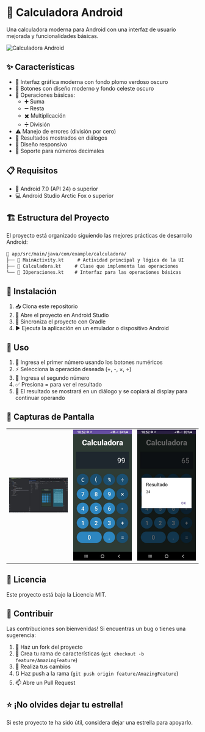 # 🧮 Calculadora Android

Una calculadora moderna para Android con una interfaz de usuario mejorada y funcionalidades básicas.

![Calculadora Android](https://raw.githubusercontent.com/tu-usuario/Calculadora/main/screenshots/preview.png)

## ✨ Características

- 🎨 Interfaz gráfica moderna con fondo plomo verdoso oscuro
- 🔲 Botones con diseño moderno y fondo celeste oscuro
- 🔢 Operaciones básicas:
  - ➕ Suma
  - ➖ Resta
  - ✖️ Multiplicación
  - ➗ División
- ⚠️ Manejo de errores (división por cero)
- 💬 Resultados mostrados en diálogos
- 📱 Diseño responsivo
- 🔢 Soporte para números decimales

## 📋 Requisitos

- 📱 Android 7.0 (API 24) o superior
- 💻 Android Studio Arctic Fox o superior

## 🏗️ Estructura del Proyecto

El proyecto está organizado siguiendo las mejores prácticas de desarrollo Android:

```
📁 app/src/main/java/com/example/calculadora/
├── 📄 MainActivity.kt     # Actividad principal y lógica de la UI
├── 📄 Calculadora.kt     # Clase que implementa las operaciones
└── 📄 IOperaciones.kt    # Interfaz para las operaciones básicas
```

## 🚀 Instalación

1. 📥 Clona este repositorio
2. 📂 Abre el proyecto en Android Studio
3. 🔄 Sincroniza el proyecto con Gradle
4. ▶️ Ejecuta la aplicación en un emulador o dispositivo Android

## 📱 Uso

1. 🔢 Ingresa el primer número usando los botones numéricos
2. ⚡ Selecciona la operación deseada (+, -, ×, ÷)
3. 🔢 Ingresa el segundo número
4. ✅ Presiona = para ver el resultado
5. 💫 El resultado se mostrará en un diálogo y se copiará al display para continuar operando

## 📸 Capturas de Pantalla

<table>
  <tr>
    <td><img src="screenshots/screen1.jpg" alt="Pantalla Principal" width="200"/></td>
    <td><img src="screenshots/screen2.jpg" alt="Operación en Proceso" width="200"/></td>
    <td><img src="screenshots/screen3.jpg" alt="Resultado" width="200"/></td>
  </tr>
</table>

## 📝 Licencia

Este proyecto está bajo la Licencia MIT. 

## 🤝 Contribuir

Las contribuciones son bienvenidas! Si encuentras un bug o tienes una sugerencia:

1. 🍴 Haz un fork del proyecto
2. 🔨 Crea tu rama de características (`git checkout -b feature/AmazingFeature`)
3. 📝 Realiza tus cambios
4. 🔃 Haz push a la rama (`git push origin feature/AmazingFeature`)
5. 📫 Abre un Pull Request

## ⭐ ¡No olvides dejar tu estrella!

Si este proyecto te ha sido útil, considera dejar una estrella para apoyarlo. 